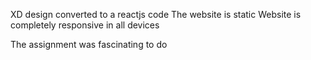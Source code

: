 XD design converted to a reactjs code
The website is static
Website is completely responsive in all devices

The assignment was fascinating to do
